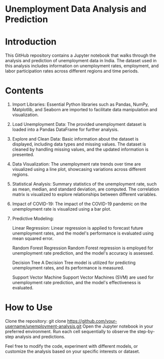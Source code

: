 # Unemployment Data Analysis and Prediction

# Introduction
This GitHub repository contains a Jupyter notebook that walks through the analysis and prediction of unemployment data in India. The dataset used in this analysis includes information on unemployment rates, employment, and labor participation rates across different regions and time periods.

# Contents
1. Import Libraries:
Essential Python libraries such as Pandas, NumPy, Matplotlib, and Seaborn are imported to facilitate data manipulation and visualization.
2. Load Unemployment Data:
The provided unemployment dataset is loaded into a Pandas DataFrame for further analysis.
3. Explore and Clean Data:
Basic information about the dataset is displayed, including data types and missing values.
The dataset is cleaned by handling missing values, and the updated information is presented.
4. Data Visualization:
The unemployment rate trends over time are visualized using a line plot, showcasing variations across different regions.
5. Statistical Analysis:
Summary statistics of the unemployment rate, such as mean, median, and standard deviation, are computed.
The correlation matrix is visualized to explore relationships between different variables.
6. Impact of COVID-19:
The impact of the COVID-19 pandemic on the unemployment rate is visualized using a bar plot.
7. Predictive Modeling:

   Linear Regression:
   Linear regression is applied to forecast future unemployment rates, and the model's performance is evaluated using mean squared error.

   Random Forest Regression
   Random Forest regression is employed for unemployment rate prediction, and the model's accuracy is assessed.

   Decision Tree
   A Decision Tree model is utilized for predicting unemployment rates, and its performance is measured.

   Support Vector Machine
   Support Vector Machines (SVM) are used for unemployment rate prediction, and the model's effectiveness is evaluated.

# How to Use
Clone the repository: git clone https://github.com/your-username/unemployment-analysis.git
Open the Jupyter notebook in your preferred environment.
Run each cell sequentially to observe the step-by-step analysis and predictions.



Feel free to modify the code, experiment with different models, or customize the analysis based on your specific interests or dataset.
